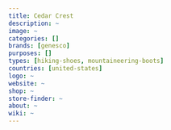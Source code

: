 ```yaml
---
title: Cedar Crest 
description: ~
image: ~
categories: []
brands: [genesco]
purposes: []
types: [hiking-shoes, mountaineering-boots]
countries: [united-states]
logo: ~
website: ~
shop: ~
store-finder: ~
about: ~
wiki: ~
---
```

